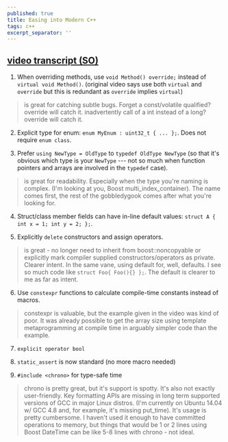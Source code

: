 ```yaml
---
published: true
title: Easing into Modern C++
tags: c++
excerpt_separator: ''
---
```

## [video transcript (SO)](https://news.ycombinator.com/item?id=17870409)

1. When overriding methods, use `void Method() override;` instead of `virtual void Method()`. (original video says use both `virtual` and `override` but this is redundant as `override` implies `virtual`)

 > is great for catching subtle bugs. Forget a const/volatile qualified? override will catch it. inadvertently call of a int instead of a long? override will catch it.

2. Explicit type for enum: `enum MyEnum : uint32_t { ... };`. Does not require `enum class`.

3. Prefer `using NewType = OldType` to `typedef OldType NewType` (so that it's obvious which type is your `NewType` --- not so much when function pointers and arrays are involved in the `typedef` case).

 > is great for readability. Especially when the type you're naming is complex. (I'm looking at you, Boost multi_index_container). The name comes first, the rest of the gobbledygook comes after what you're looking for.

4. Struct/class member fields can have in-line default values: `struct A { int x = 1; int y = 2; };`.

5. Explicitly `delete` constructors and assign operators.

 > is great - no longer need to inherit from boost::noncopyable or explicitly mark compiler supplied constructors/operators as private. Clearer intent. In the same vane, using default for, well, defaults. I see so much code like `struct Foo{ Foo(){} };`. The default is clearer to me as far as intent.

6. Use `constexpr` functions to calculate compile-time constants instead of macros.

 > constexpr is valuable, but the example given in the video was kind of poor. It was already possible to get the array size using template metaprogramming at compile time in arguably simpler code than the example.

7. `explicit operator bool`

8. `static_assert` is now standard (no more macro needed)

9. `#include <chrono>` for type-safe time

 > chrono is pretty great, but it's support is spotty. It's also not exactly user-friendly. Key formatting APIs are missing in long term supported versions of GCC in major Linux distros. (I'm currently on Ubuntu 14.04 w/ GCC 4.8 and, for example, it's missing put_time). It's usage is pretty cumbersome. I haven't used it enough to have committed operations to memory, but things that would be 1 or 2 lines using Boost DateTime can be like 5-8 lines with chrono - not ideal.

